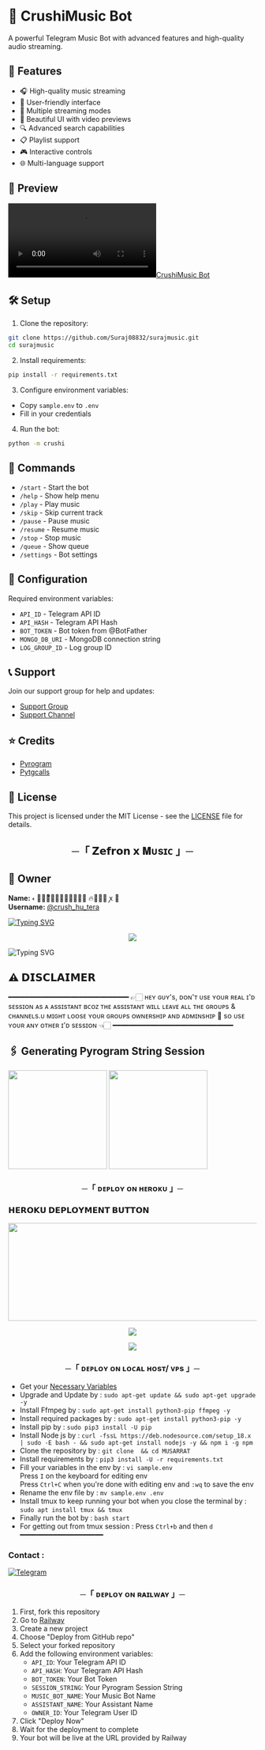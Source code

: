 # 🎵 CrushiMusic Bot

A powerful Telegram Music Bot with advanced features and high-quality audio streaming.

## 🚀 Features

- 🎧 High-quality music streaming
- 📱 User-friendly interface
- 🎯 Multiple streaming modes
- 🎨 Beautiful UI with video previews
- 🔍 Advanced search capabilities
- 📋 Playlist support
- 🎮 Interactive controls
- 🌐 Multi-language support

## 🎥 Preview

[![CrushiMusic Bot](https://files.catbox.moe/m5g5kj.mp4)](https://files.catbox.moe/m5g5kj.mp4)

## 🛠️ Setup

1. Clone the repository:
```bash
git clone https://github.com/Suraj08832/surajmusic.git
cd surajmusic
```

2. Install requirements:
```bash
pip install -r requirements.txt
```

3. Configure environment variables:
- Copy `sample.env` to `.env`
- Fill in your credentials

4. Run the bot:
```bash
python -m crushi
```

## 📝 Commands

- `/start` - Start the bot
- `/help` - Show help menu
- `/play` - Play music
- `/skip` - Skip current track
- `/pause` - Pause music
- `/resume` - Resume music
- `/stop` - Stop music
- `/queue` - Show queue
- `/settings` - Bot settings

## 🔧 Configuration

Required environment variables:
- `API_ID` - Telegram API ID
- `API_HASH` - Telegram API Hash
- `BOT_TOKEN` - Bot token from @BotFather
- `MONGO_DB_URI` - MongoDB connection string
- `LOG_GROUP_ID` - Log group ID

## 📞 Support

Join our support group for help and updates:
- [Support Group](https://t.me/chamber_of_heart1)
- [Support Channel](https://t.me/+AzKGhJreNmhiZTll)

## ⭐ Credits

- [Pyrogram](https://github.com/pyrogram/pyrogram)
- [Pytgcalls](https://github.com/pytgcalls/pytgcalls)

## 📄 License

This project is licensed under the MIT License - see the [LICENSE](LICENSE) file for details.

<h2 align="center">
    ─「 ‌𝗭𝗲‌𝗳𝗿𝗼‌𝗻 𝘅 𝐌ᴜsɪᴄ 」─
</h2>

## 👑 Owner

**Name:** 𐏓 𝅥‌꯭𝆬ᷟ𝐣‌‌‌➥‌𝗭𝗲‌𝗳𝗿𝗼‌𝗻 ‌🔥❰⎯꯭ ꭗ‌‌ 🍂  
**Username:** [@crush_hu_tera](https://t.me/crush_hu_tera)

[![Typing SVG](https://readme-typing-svg.herokuapp.com/?lines=ㅤ+𝚆𝙴𝙻𝙲𝙾𝙼𝙴+𝚃𝙾+ZEFRON+𝙼𝚄𝚂𝙸𝙲+𝚁𝙴𝙿𝙾+;ㅤ+𝚃𝙷𝙸𝚂+𝙸𝚂+𝙰+𝙰𝙳𝚅𝙰𝙽𝙲𝙴+𝙼𝚄𝚂𝙸𝙲+𝙱𝙾𝚃;𝙿𝙾𝚆𝙴𝚁𝙴𝙳+𝙱𝚈+☞+ZEFRON)](https://github.com/Suraj08832/surajmusic)



<p align="center">
  <img src="https://files.catbox.moe/xswtiz.jpg">
</p>



![Typing SVG](https://readme-typing-svg.herokuapp.com/?lines=𝗙𝗢𝗥𝗞+𝗧𝗛𝗜𝗦+𝗥𝗘𝗣𝗢+𝗕𝗘𝗙𝗢𝗥𝗘+𝗗𝗘𝗣𝗟𝗢𝗬)

## ⚠️ 𝗗𝗜𝗦𝗖𝗟𝗔𝗜𝗠𝗘𝗥
━━━━━━━━━━━━━━━━━━━━━━━━━━━━━
👉🏻 ʜᴇʏ ɢᴜʏ's, ᴅᴏɴ'ᴛ ᴜsᴇ ʏᴏᴜʀ ʀᴇᴀʟ ɪ'ᴅ sᴇssɪᴏɴ ᴀs ᴀ ᴀssɪsᴛᴀɴᴛ ʙᴄᴏᴢ ᴛʜᴇ ᴀssɪsᴛᴀɴᴛ ᴡɪʟʟ ʟᴇᴀᴠᴇ ᴀʟʟ ᴛʜᴇ ɢʀᴏᴜᴘs & ᴄʜᴀɴɴᴇʟs.ᴜ  ᴍɪɢʜᴛ ʟᴏᴏsᴇ ʏᴏᴜʀ ɢʀᴏᴜᴘs ᴏᴡɴᴇʀsʜɪᴘ ᴀɴᴅ ᴀᴅᴍɪɴsʜɪᴘ 🥺 sᴏ ᴜsᴇ ʏᴏᴜʀ ᴀɴʏ ᴏᴛʜᴇʀ ɪ'ᴅ sᴇssɪᴏɴ 👈🏻
━━━━━━━━━━━━━━━━━━━━━━━━━━━━━


## 🖇 Generating Pyrogram String Session

<p>
<a href="https://t.me/destinyy_MUSIC_BOT"><img src="https://img.shields.io/badge/TG%20String%20Gen%20Bot-blueviolet?style=for-the-badge&logo=appveyor" width="200""/></a>
<a href="https://t.me/chamber_of_heart1"><img src="https://img.shields.io/badge/CRUSH%20MUSIC%20Bot-blueviolet?style=for-the-badge&logo=appveyor" width="200""/></a>


<h3 align="center">
    ─「 ᴅᴇᴩʟᴏʏ ᴏɴ ʜᴇʀᴏᴋᴜ 」─

<h3> 𝗛𝗘𝗥𝗢𝗞𝗨 𝗗𝗘𝗣𝗟𝗢𝗬𝗠𝗘𝗡𝗧 𝗕𝗨𝗧𝗧𝗢𝗡 </h3>
</h3>


<p align="center"><a href="https://dashboard.heroku.com/new?template=https://github.com/Suraj08832/surajmusic"> <img src="https://graph.org/file/7758e15f135e166b8637d.jpg" width="520" height="198.45"/></a></p>



<p align="center">
<a href="https://t.me/CRUSH_HU_TERA"><img src="https://img.shields.io/badge/-☆𝐃𝐌 𝐓𝐎 ZEFRON%20☆-blue.svg?style=for-the-badge&logo=Telegram"></a>
</p>
<p align="center">
<a href="https://t.me/crush_hu_tera"><img src="https://img.shields.io/badge/-☆𝐃𝐌 𝐓𝐎 ZEFRON%20☆-blue.svg?style=for-the-badge&logo=Telegram"></a>
</p>
<h3 align="center">
    ─「 ᴅᴇᴩʟᴏʏ ᴏɴ ʟᴏᴄᴀʟ ʜᴏsᴛ/ ᴠᴘs 」─
</h3>

- Get your [Necessary Variables](https://github.com/Suraj08832/surajmusic/tree/master)
- Upgrade and Update by :
`sudo apt-get update && sudo apt-get upgrade -y`
- Install Ffmpeg by :
`sudo apt-get install python3-pip ffmpeg -y`
- Install required packages by :
`sudo apt-get install python3-pip -y`
- Install pip by :
`sudo pip3 install -U pip`
- Install Node js by :
`curl -fssL https://deb.nodesource.com/setup_18.x | sudo -E bash - && sudo apt-get install nodejs -y && npm i -g npm`
- Clone the repository by :
`git clone  && cd MUSARRAT`
- Install requirements by :
`pip3 install -U -r requirements.txt`
- Fill your variables in the env by :
`vi sample.env`<br>
Press `I` on the keyboard for editing env<br>
Press `Ctrl+C` when you're done with editing env and `:wq` to save the env<br>
- Rename the env file by :
`mv sample.env .env`
- Install tmux to keep running your bot when you close the terminal by :
`sudo apt install tmux && tmux`
- Finally run the bot by :
`bash start`
- For getting out from tmux session : Press `Ctrl+b` and then `d`<br>
━━━━━━━━━━━━━━━━━━━━
### Contact :
<a href="https://t.me/crush_hu_tera"><img title="Telegram" src="https://img.shields.io/badge/Telegram-%23000000.svg?&style=for-the-badge&logo=telegram&logoColor=61DAFB"></a>

<h3 align="center">
    ─「 ᴅᴇᴩʟᴏʏ ᴏɴ ʀᴀɪʟᴡᴀʏ 」─
</h3>

1. First, fork this repository
2. Go to [Railway](https://railway.app/)
3. Create a new project
4. Choose "Deploy from GitHub repo"
5. Select your forked repository
6. Add the following environment variables:
   - `API_ID`: Your Telegram API ID
   - `API_HASH`: Your Telegram API Hash
   - `BOT_TOKEN`: Your Bot Token
   - `SESSION_STRING`: Your Pyrogram Session String
   - `MUSIC_BOT_NAME`: Your Music Bot Name
   - `ASSISTANT_NAME`: Your Assistant Name
   - `OWNER_ID`: Your Telegram User ID
7. Click "Deploy Now"
8. Wait for the deployment to complete
9. Your bot will be live at the URL provided by Railway